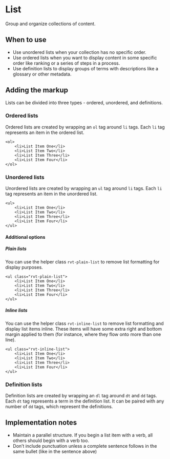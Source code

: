 # List

Group and organize collections of content.

## When to use

- Use unordered lists when your collection has no specific order.
- Use ordered lists when you want to display content in some specific order like ranking or a series of steps in a process.
- Use definition lists to display groups of terms with descriptions like a glossary or other metadata.

## Adding the markup

Lists can be divided into three types - ordered, unordered, and definitions.

### Ordered lists

Ordered lists are created by wrapping an `ol` tag around `li` tags. Each `li` tag represents an item in the ordered list.

```
<ol>
    <li>List Item One</li>
    <li>List Item Two</li>
    <li>List Item Three</li>
    <li>List Item Four</li>
</ol>
```

### Unordered lists

Unordered lists are created by wrapping an `ul` tag around `li` tags. Each `li` tag represents an item in the unordered list.

```
<ul>
    <li>List Item One</li>
    <li>List Item Two</li>
    <li>List Item Three</li>
    <li>List Item Four</li>
</ul>
```

#### Additional options

##### Plain lists

You can use the helper class `rvt-plain-list` to remove list formatting for display purposes.

```
<ul class="rvt-plain-list">
    <li>List Item One</li>
    <li>List Item Two</li>
    <li>List Item Three</li>
    <li>List Item Four</li>
</ul>
```

##### Inline lists

You can use the helper class `rvt-inline-list` to remove list formatting and display list items inline. These items will have some extra right and bottom margin applied to them (for instance, where they flow onto more than one line).

```
<ul class="rvt-inline-list">
    <li>List Item One</li>
    <li>List Item Two</li>
    <li>List Item Three</li>
    <li>List Item Four</li>
</ul>
```

### Definition lists

Definition lists are created by wrapping an `dl` tag around `dt` and `dd` tags. Each `dt` tag represents a term in the definition list. It can be paired with any number of `dd` tags, which represent the definitions.

## Implementation notes

- Maintain a parallel structure. If you begin a list item with a verb, all others should begin with a verb too.
- Don’t include punctuation unless a complete sentence follows in the same bullet (like in the sentence above)
